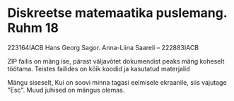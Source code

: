 # Diskreetse matemaatika puslemang. Ruhm 18
 223164IACB Hans Georg Sagor. Anna-Liina Saareli – 222883IACB 

ZIP failis on mäng ise, pärast väljavõtet dokumendist peaks mäng koheselt töötama.
Teistes failides on kõik koodid ja kasutatud materjalid

Mängu siseselt, Kui on soovi minna tagasi eelmisele ekraanile, siis vajutage "Esc". Muud juhised on mängus olemas.



